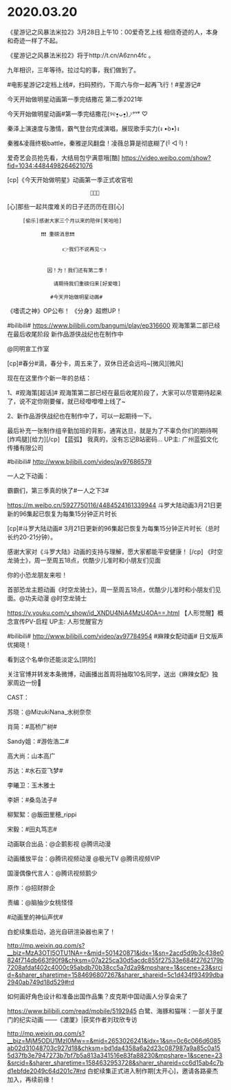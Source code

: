 # 2020.03.20
《星游记之风暴法米拉2》3月28日上午10：00爱奇艺上线
相信奇迹的人，本身和奇迹一样了不起。

《星游记之风暴法米拉2》将于http://t.cn/A6znn4fc 。

 

九年相识，三年等待。拉过勾的事，我们做到了。

#电影星游记2定档上线#，扫码预约，下周六与你一起再飞行！#星游记#


今天开始做明星动画第一季完结撒花 第二季2021年

今天开始做明星动画#第一季完结撒花(୨୧•͈ᴗ•͈)◞︎ᶫᵒᵛᵉ   ♡

秦泽上演速度与激情，霸气登台完成演唱，展现歌手实力(ง •̀o•́)ง

秦雅&凌薇终极battle，秦雅逆风翻盘！凌薇总算是彻底糊了(ᵒ̤̑ ◁ ᵒ̤̑)！

爱奇艺会员抢先看，大结局包宁满意哦[酷] https://video.weibo.com/show?fid=1034:4484498264621076

[cp]《今天开始做明星》动画第一季正式收官啦

                               🎉🎉🎉

  [心]那些一起共度难关的日子还历历在目[心]

         [偷乐]感谢大家三个月以来的陪伴[笑哈哈]

               ❗️❗️❗️ 重磅消息❗️❗️❗️

                      👉我们不说再见👈


                 因！为！我们还有第二季！

                   请期待我们重磅归来[好爱哦]

                  #今天开始做明星动画#


《嗜谎之神》OP公布！ 《分身》超燃UP！

#bilibili# https://www.bilibili.com/bangumi/play/ep316600
观海策第二部已经在最后收尾阶段 新作品游侠战纪也在制作中

@同明宣工作室

[cp]#春分#滴，春分卡，周五来了，双休日还会远吗~[微风][微风]

现在在这里作个新一年的总结：

1、#观海策[超话]# 观海策第二部已经在最后收尾阶段了，大家可以尽管期待起来了，说不定你刚要催，就已经噔噔噔上线了~

2、新作品游侠战纪也在制作中了，可以一起期待一下。

最后补充一张制作组辛勤加班的背影，通宵达旦，就是为了不辜负你们的期待啊[炸鸡腿][给力][/cp]
【蓝弧】 我真的，没有忘记B站密码… UP主: 广州蓝弧文化传播有限公司 

#bilibili# http://www.bilibili.com/video/av97686579

一人之下动画：

霸霸们，第三季真的快了#一人之下3# 

https://m.weibo.cn/5927750116/4484524161339944
斗罗大陆动画3月21日更新的96集起已恢复为每集15分钟正片时长

[cp]#斗罗大陆动画# 3月21日更新的96集起已恢复为每集15分钟正片时长（总时长约20-21分钟）。

感谢大家对《斗罗大陆》动画的支持与理解，愿大家都能平安健康！ [/cp]
《时空龙骑士》，周一至周五18点，优酷少儿准时和小朋友们见面

你的小恐龙朋友来啦！

首部恐龙主题动画《时空龙骑士》，周一至周五18点，优酷少儿准时和小朋友们见面。@功夫动漫 @时空龙骑士

https://v.youku.com/v_show/id_XNDU4NjA4MzU4OA==.html
【人形觉醒】概念宣传PV-启程 UP主: 人形觉醒官方 

#bilibili# http://www.bilibili.com/video/av97784954
#麻辣女配动画# 日文版声优揭晓！

看到这个名单你还能淡定么[阴险]

关注官博并转发本条微博，动画播出首周将抽取10名同学，送出《麻辣女配》独家周边一份🎁

CAST：

苏晓：@MizukiNana_水树奈奈  

肖简：#高桥广树# 

Sandy姐：#游佐浩二# 

高大尚：山本高广

苏达：#水石亚飞梦# 

李曦卫：玉木雅士 

李妍：#桑岛法子# 

柳絮絮：@飯田里穂_rippi 

宋毅：#田丸笃志# 


动画联合出品：@企鹅影视 @腾讯动漫 

动画播放平台：@腾讯视频动漫 @极光TV @腾讯视频VIP 

国漫偶像代言人：@腾讯视频鹅少 

原作：@招财胖企

责编：@脑抽少女桃怪怪 


#动画里的神仙声优#



白蛇续集启动，追光自研渲染器也来了！

http://mp.weixin.qq.com/s?__biz=MzA3OTI5OTU1NA==&mid=501420871&idx=1&sn=2acd5d9b3c438e0824f714db663f90f9&chksm=07a225ca30d5acdc855f27533e684f2762179b7208afdaf402c4000c95abdb70b38cc5a7d2a9&mpshare=1&scene=23&srcid=&sharer_sharetime=1584696807267&sharer_shareid=5c1d434f93499dba2940ab749d18d529#rd

如何画好角色设计和准备出国作品集？皮克斯中国动画人分享会来了

https://www.bilibili.com/read/mobile/5192945
白鹭、海豚和猫咪：一部关于厦门的纪实动画 ——《渡厦》|获奖作者刘玟欣专访

http://mp.weixin.qq.com/s?__biz=MjM5ODU1MzI0Mw==&mid=2653026241&idx=1&sn=0c6c066d6085ab02d31048703c927d18&chksm=bd1da4358a6a2d23c087987a9a85c0a155d37fb3e7947273b7bf7b5a813a341516e83fa88230&mpshare=1&scene=23&srcid=&sharer_sharetime=1584632953728&sharer_shareid=cc6d15ab4c7bd1ebfde2049c64d201c7#rd
白蛇续集正式进入制作期[太开心]，邀请各路豪杰加入，再续前缘！ 
